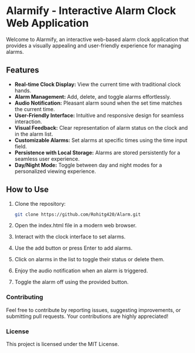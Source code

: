 # Alarmify - Interactive Alarm Clock Web Application

Welcome to Alarmify, an interactive web-based alarm clock application that provides a visually appealing and user-friendly experience for managing alarms.

## Features

- **Real-time Clock Display:** View the current time with traditional clock hands.
- **Alarm Management:** Add, delete, and toggle alarms effortlessly.
- **Audio Notification:** Pleasant alarm sound when the set time matches the current time.
- **User-Friendly Interface:** Intuitive and responsive design for seamless interaction.
- **Visual Feedback:** Clear representation of alarm status on the clock and in the alarm list.
- **Customizable Alarms:** Set alarms at specific times using the time input field.
- **Persistence with Local Storage:** Alarms are stored persistently for a seamless user experience.
- **Day/Night Mode:** Toggle between day and night modes for a personalized viewing experience.

## How to Use

1. Clone the repository:

   ```bash
   git clone https://github.com/Rohitg420/Alarm.git
   ```
2. Open the index.html file in a modern web browser.

3. Interact with the clock interface to set alarms.

4. Use the add button or press Enter to add alarms.

5. Click on alarms in the list to toggle their status or delete them.

6. Enjoy the audio notification when an alarm is triggered.

7. Toggle the alarm off using the provided button.

### Contributing
Feel free to contribute by reporting issues, suggesting improvements, or submitting pull requests. Your contributions are highly appreciated!

### License
This project is licensed under the MIT License.
